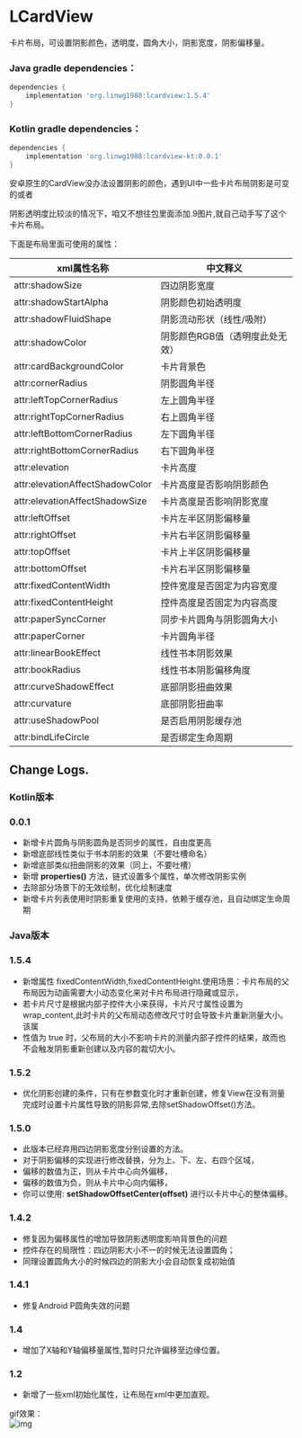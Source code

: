 # LCardView
卡片布局，可设置阴影颜色，透明度，圆角大小，阴影宽度，阴影偏移量。</br>

### Java gradle dependencies：
~~~groovy
dependencies {
    implementation 'org.linwg1988:lcardview:1.5.4'
}
~~~

### Kotlin gradle dependencies：
~~~groovy
dependencies {
    implementation 'org.linwg1988:lcardview-kt:0.0.1'
}
~~~

安卓原生的CardView没办法设置阴影的颜色，遇到UI中一些卡片布局阴影是可变的或者</br>

阴影透明度比较淡的情况下，咱又不想往包里面添加.9图片,就自己动手写了这个卡片布局。</br>

下面是布局里面可使用的属性：</br>

| xml属性名称 | 中文释义 |
| --- | --- |
| attr:shadowSize | 四边阴影宽度 |
| attr:shadowStartAlpha | 阴影颜色初始透明度 |
| attr:shadowFluidShape | 阴影流动形状（线性/吸附） |
| attr:shadowColor | 阴影颜色RGB值（透明度此处无效） |
| attr:cardBackgroundColor | 卡片背景色 |
| attr:cornerRadius | 阴影圆角半径 |
| attr:leftTopCornerRadius | 左上圆角半径 |
| attr:rightTopCornerRadius | 右上圆角半径 |
| attr:leftBottomCornerRadius | 左下圆角半径 |
| attr:rightBottomCornerRadius | 右下圆角半径 |
| attr:elevation | 卡片高度 |
| attr:elevationAffectShadowColor | 卡片高度是否影响阴影颜色 |
| attr:elevationAffectShadowSize | 卡片高度是否影响阴影宽度 |
| attr:leftOffset | 卡片左半区阴影偏移量 |
| attr:rightOffset | 卡片右半区阴影偏移量 |
| attr:topOffset | 卡片上半区阴影偏移量 |
| attr:bottomOffset | 卡片右半区阴影偏移量 |
| attr:fixedContentWidth | 控件宽度是否固定为内容宽度 |
| attr:fixedContentHeight | 控件高度是否固定为内容高度 |
| attr:paperSyncCorner | 同步卡片圆角与阴影圆角大小 |
| attr:paperCorner | 卡片圆角半径 |
| attr:linearBookEffect | 线性书本阴影效果 |
| attr:bookRadius | 线性书本阴影偏移角度 |
| attr:curveShadowEffect | 底部阴影扭曲效果 |
| attr:curvature | 底部阴影扭曲率 |
| attr:useShadowPool | 是否启用阴影缓存池 |
| attr:bindLifeCircle | 是否绑定生命周期 |

## Change Logs.

### Kotlin版本
### 0.0.1
 * 新增卡片圆角与阴影圆角是否同步的属性，自由度更高
 * 新增底部线性类似于书本阴影的效果（不要吐槽命名）
 * 新增底部类似扭曲阴影的效果（同上，不要吐槽）
 * 新增 **properties()** 方法，链式设置多个属性，单次修改阴影实例
 * 去除部分场景下的无效绘制，优化绘制速度
 * 新增卡片列表使用时阴影重复使用的支持，依赖于缓存池，且自动绑定生命周期

### Java版本
### 1.5.4
 * 新增属性 fixedContentWidth,fixedContentHeight.使用场景：卡片布局的父布局因为动画需要大小动态变化来对卡片布局进行隐藏或显示，
 * 若卡片尺寸是根据内部子控件大小来获得，卡片尺寸属性设置为 wrap_content,此时卡片的父布局动态修改尺寸时会导致卡片重新测量大小。该属
 * 性值为 true 时，父布局的大小不影响卡片的测量内部子控件的结果，故而也不会触发阴影重新创建以及内容的裁切大小。

### 1.5.2
 * 优化阴影创建的条件，只有在参数变化时才重新创建，修复View在没有测量完成时设置卡片属性导致的阴影异常,去除setShadowOffset()方法。
 
### 1.5.0
 * 此版本已经弃用四边阴影宽度分别设置的方法。
 * 对于阴影偏移的实现进行修改替换，分为上、下、左、右四个区域，
 * 偏移的数值为正，则从卡片中心向外偏移，
 * 偏移的数值为负，则从卡片中心向内偏移，
 * 你可以使用: **setShadowOffsetCenter(offset)** 进行以卡片中心的整体偏移。
 
### 1.4.2
 * 修复因为偏移属性的增加导致阴影透明度影响背景色的问题
 * 控件存在的局限性：四边阴影大小不一的时候无法设置圆角；
 * 同理设置圆角大小的时候四边的阴影大小会自动恢复成初始值
 
### 1.4.1
 * 修复Android P圆角失效的问题
 
### 1.4
 * 增加了X轴和Y轴偏移量属性,暂时只允许偏移至边缘位置。
 
### 1.2
 * 新增了一些xml初始化属性，让布局在xml中更加直观。

gif效果：</br>
 ![img](https://github.com/linwg1988/LCardView/blob/master/dem2.gif) 
